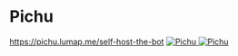 # Pichu
https://pichu.lumap.me/self-host-the-bot
<a href="https://top.gg/bot/674497635171696644" >
  <img src="https://top.gg/api/widget/674497635171696644.svg" alt="Pichu" />
</a>
<a href="https://discord.boats/bot/674497635171696644" >
  <img src="https://discord.boats/api/widget/674497635171696644" alt="Pichu" />
</a>

